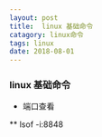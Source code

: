 ```yaml
---
layout: post
title:  linux 基础命令
catagory: linux命令
tags: linux
date: 2018-08-01
---
```


### linux 基础命令

* 端口查看

** lsof -i:8848
